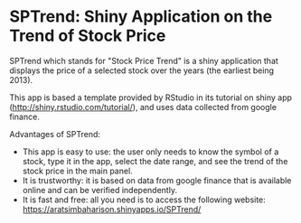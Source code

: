 # SPTrend: Shiny Application on the Trend of Stock Price

SPTrend which stands for "Stock Price Trend" is a shiny application that displays the price of a selected stock over the years (the earliest being 2013).

This app is based a template provided by RStudio in its tutorial on shiny app (<http://shiny.rstudio.com/tutorial/>), and uses data collected from google finance.

Advantages of SPTrend:

- This app is easy to use: the user only needs to know the symbol of a stock, type it in the app, select the date range, and see the trend of the stock price in the main panel.   
- It is trustworthy: it is based on data from google finance that is available online and can be verified independently.   
- It is fast and free: all you need is to access the following website: <https://aratsimbaharison.shinyapps.io/SPTrend/>

